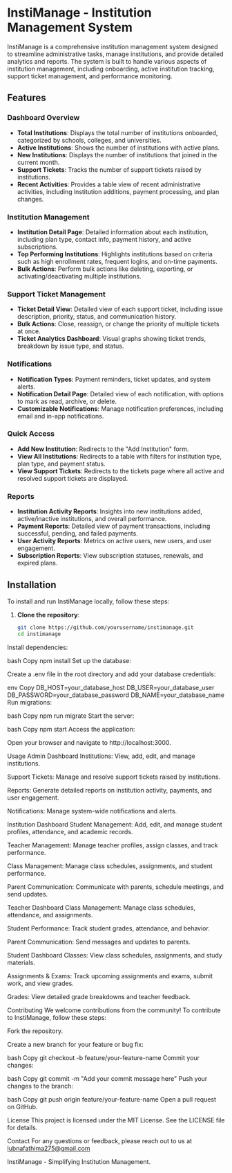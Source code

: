 # InstiManage - Institution Management System

InstiManage is a comprehensive institution management system designed to streamline administrative tasks, manage institutions, and provide detailed analytics and reports. The system is built to handle various aspects of institution management, including onboarding, active institution tracking, support ticket management, and performance monitoring.

## Features

### Dashboard Overview
- **Total Institutions**: Displays the total number of institutions onboarded, categorized by schools, colleges, and universities.
- **Active Institutions**: Shows the number of institutions with active plans.
- **New Institutions**: Displays the number of institutions that joined in the current month.
- **Support Tickets**: Tracks the number of support tickets raised by institutions.
- **Recent Activities**: Provides a table view of recent administrative activities, including institution additions, payment processing, and plan changes.

### Institution Management
- **Institution Detail Page**: Detailed information about each institution, including plan type, contact info, payment history, and active subscriptions.
- **Top Performing Institutions**: Highlights institutions based on criteria such as high enrollment rates, frequent logins, and on-time payments.
- **Bulk Actions**: Perform bulk actions like deleting, exporting, or activating/deactivating multiple institutions.

### Support Ticket Management
- **Ticket Detail View**: Detailed view of each support ticket, including issue description, priority, status, and communication history.
- **Bulk Actions**: Close, reassign, or change the priority of multiple tickets at once.
- **Ticket Analytics Dashboard**: Visual graphs showing ticket trends, breakdown by issue type, and status.

### Notifications
- **Notification Types**: Payment reminders, ticket updates, and system alerts.
- **Notification Detail Page**: Detailed view of each notification, with options to mark as read, archive, or delete.
- **Customizable Notifications**: Manage notification preferences, including email and in-app notifications.

### Quick Access
- **Add New Institution**: Redirects to the "Add Institution" form.
- **View All Institutions**: Redirects to a table with filters for institution type, plan type, and payment status.
- **View Support Tickets**: Redirects to the tickets page where all active and resolved support tickets are displayed.

### Reports
- **Institution Activity Reports**: Insights into new institutions added, active/inactive institutions, and overall performance.
- **Payment Reports**: Detailed view of payment transactions, including successful, pending, and failed payments.
- **User Activity Reports**: Metrics on active users, new users, and user engagement.
- **Subscription Reports**: View subscription statuses, renewals, and expired plans.

## Installation

To install and run InstiManage locally, follow these steps:

1. **Clone the repository**:
   ```bash
   git clone https://github.com/yourusername/instimanage.git
   cd instimanage
Install dependencies:

bash
Copy
npm install
Set up the database:

Create a .env file in the root directory and add your database credentials:

env
Copy
DB_HOST=your_database_host
DB_USER=your_database_user
DB_PASSWORD=your_database_password
DB_NAME=your_database_name
Run migrations:

bash
Copy
npm run migrate
Start the server:

bash
Copy
npm start
Access the application:

Open your browser and navigate to http://localhost:3000.

Usage
Admin Dashboard
Institutions: View, add, edit, and manage institutions.

Support Tickets: Manage and resolve support tickets raised by institutions.

Reports: Generate detailed reports on institution activity, payments, and user engagement.

Notifications: Manage system-wide notifications and alerts.

Institution Dashboard
Student Management: Add, edit, and manage student profiles, attendance, and academic records.

Teacher Management: Manage teacher profiles, assign classes, and track performance.

Class Management: Manage class schedules, assignments, and student performance.

Parent Communication: Communicate with parents, schedule meetings, and send updates.

Teacher Dashboard
Class Management: Manage class schedules, attendance, and assignments.

Student Performance: Track student grades, attendance, and behavior.

Parent Communication: Send messages and updates to parents.

Student Dashboard
Classes: View class schedules, assignments, and study materials.

Assignments & Exams: Track upcoming assignments and exams, submit work, and view grades.

Grades: View detailed grade breakdowns and teacher feedback.

Contributing
We welcome contributions from the community! To contribute to InstiManage, follow these steps:

Fork the repository.

Create a new branch for your feature or bug fix:

bash
Copy
git checkout -b feature/your-feature-name
Commit your changes:

bash
Copy
git commit -m "Add your commit message here"
Push your changes to the branch:

bash
Copy
git push origin feature/your-feature-name
Open a pull request on GitHub.

License
This project is licensed under the MIT License. See the LICENSE file for details.

Contact
For any questions or feedback, please reach out to us at lubnafathima275@gmail.com

InstiManage - Simplifying Institution Management.


<!-- 
TO DO:

- go to routes/RoleProtectedRoute
Make sure you change back to original code

- Change the admin codes to styleComponent

- create profile page

- add notification

- google sign in

- dynamic code

 -->
